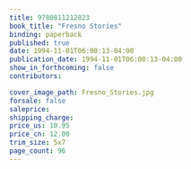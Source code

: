 ```yaml
---
title: 9780811212823
book_title: "Fresno Stories"
binding: paperback
published: true
date: 1994-11-01T06:00:13-04:00
publication_date: 1994-11-01T06:00:13-04:00
show_in_forthcoming: false
contributors:

cover_image_path: Fresno_Stories.jpg
forsale: false
saleprice:
shipping_charge:
price_us: 10.95
price_cn: 12.00
trim_size: 5x7
page_count: 96
---
```


